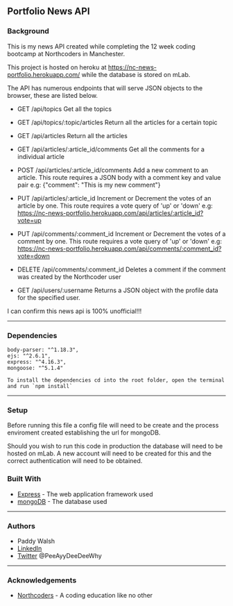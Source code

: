 ## Portfolio News API

### Background

This is my news API created while completing the 12 week coding bootcamp at Northcoders in Manchester.

This project is hosted on heroku at https://nc-news-portfolio.herokuapp.com/ while the database is stored on mLab.

The API has numerous endpoints that will serve JSON objects to the browser, these are listed below.

- GET /api/topics
  Get all the topics

- GET /api/topics/:topic/articles
  Return all the articles for a certain topic

- GET /api/articles
  Return all the articles

- GET /api/articles/:article_id/comments
  Get all the comments for a individual article

- POST /api/articles/:article_id/comments
  Add a new comment to an article. This route requires a JSON body with a comment key and value pair
  e.g: {"comment": "This is my new comment"}

- PUT /api/articles/:article_id
  Increment or Decrement the votes of an article by one. This route requires a vote query of 'up' or 'down'
  e.g: https://nc-news-portfolio.herokuapp.com/api/articles/:article_id?vote=up

- PUT /api/comments/:comment_id
  Increment or Decrement the votes of a comment by one. This route requires a vote query of 'up' or 'down'
  e.g: https://nc-news-portfolio.herokuapp.com/api/comments/:comment_id?vote=down
- DELETE /api/comments/:comment_id
  Deletes a comment if the comment was created by the Northcoder user

- GET /api/users/:username
  Returns a JSON object with the profile data for the specified user.

I can confirm this news api is 100% unofficial!!!

---

### Dependencies

    body-parser: "^1.18.3",
    ejs: "^2.6.1",
    express: "^4.16.3",
    mongoose: "^5.1.4"

    To install the dependencies cd into the root folder, open the terminal and run `npm install`

---

### Setup

Before running this file a config file will need to be create and the process enviroment created establishing the url for mongoDB.

Should you wish to run this code in production the database will need to be hosted on mLab. A new account will need to be created for this and the correct authentication will need to be obtained.

### Built With

- [Express](https://expressjs.com/) - The web application framework used
- [mongoDB](https://www.mongodb.com) - The database used

---

### Authors

- Paddy Walsh
- [LinkedIn](https://www.linkedin.com/in/paddy-walsh-828586152/)
- [Twitter](https://twitter.com/) @PeeAyyDeeDeeWhy

---

### Acknowledgements

- [Northcoders](https://northcoders.com/) - A coding education like no other
